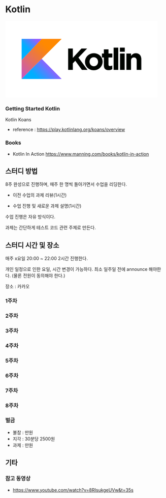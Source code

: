 # Kotlin

![Kotlin](doc/img/Kotlin.png)

### Getting Started Kotlin 

Kotlin Koans 

- reference : https://play.kotlinlang.org/koans/overview

### Books

- Kotlin In Action 
https://www.manning.com/books/kotlin-in-action


## 스터디 방법 

8주 완성으로 진행하며, 매주 한 명씩 돌아가면서 수업을 리딩한다. 

- 이전 수업의 과제 리뷰(1시간)

- 수업 진행 및 새로운 과제 설명(1시간) 

수업 진행은 자유 방식이다. 

과제는 간단하게 테스트 코드 관련 주제로 만든다. 

## 스터디 시간 및 장소 

매주 x요일 20:00 ~ 22:00 2시간 진행한다. 

개인 일정으로 인한 요일, 시간 변경이 가능하다. 최소 일주일 전에 announce 해야한다. (물론 전원이 동의해야 한다.) 

장소 : 카카오 

### 1주차 

### 2주차 

### 3주차

### 4주차 

### 5주차

### 6주차

### 7주차

### 8주차

### 벌금 
- 불참 : 만원
- 지각 : 30분당 2500원
- 과제 : 만원


## 기타 

### 참고 동영상 

- https://www.youtube.com/watch?v=8RIsukgeUVw&t=35s 







